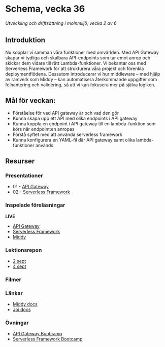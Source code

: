 # Schema, vecka 36
###### Utveckling och driftsättning i molnmiljö, vecka 2 av 6

## Introduktion

Nu kopplar vi samman våra funktioner med omvärlden. Med API Gateway skapar vi tydliga och skalbara API-endpoints som tar emot anrop och skickar dem vidare till rätt Lambda-funktioner. Vi bekantar oss med Serverless Framework för att strukturera våra projekt och förenkla deploymentflödena. Dessutom introducerar vi hur middleware – med hjälp av ramverk som Middy – kan automatisera återkommande uppgifter som felhantering och validering, så att vi kan fokusera mer på själva logiken.

## Mål för veckan:

* Förståelse för vad API gateway är och vad den gör
* Kunna skapa upp ett API med olika endpoints i API gateway
* Kunna koppla en endpoint i API gateway till en lambda-funktion som körs när endpoint:en anropas
* Förstå syftet med att använda serverless framework
* Kunna konfigurera en YAML-fil där API gateway samt olika lambda-funktioner används

## Resurser

### Presentationer
 * 01 - [API Gateway](https://docs.google.com/presentation/d/191-GjAlCAZhX-oIvj7N6lpE9z6Kb9n-Q/edit?usp=sharing&ouid=117251319654116712560&rtpof=true&sd=true)
 * 02 - [Serverless Framework](https://docs.google.com/presentation/d/1fAdRFhP2VwxCV0cd6aT5LyuP_Wrq4PPx/edit?usp=sharing&ouid=117251319654116712560&rtpof=true&sd=true)

   
### Inspelade föreläsningar

**LIVE**

* [API Gateway](https://funet.sharepoint.com/:v:/s/FrontendutvecklareYH-Fe24Karlstad-Arvika/EfD4Cne18OxJnUD-E4aRloEB3Z8GpiN-RYqFBxqADhdSPQ?e=PVFz2a)
* [Serverless Framework](https://funet.sharepoint.com/:v:/s/FrontendutvecklareYH-Fe24Karlstad-Arvika/Ea7RC7t3XEdNsp67KZKS4RMBVA87L1u_5wZyTwnUal6UTA?e=wdhjYy)
* [Middy](https://funet.sharepoint.com/:v:/s/FrontendutvecklareYH-Fe24Karlstad-Arvika/EVJQbsSP3PVGrOYtzD4prycB7f4Z5t_gxVYdx2LCe8Tu3w?e=N4a8Fl)

### Lektionsrepon

* [2 sept](https://github.com/fu-cloud-fe24/week-36-lecture-2-sept)
* [4 sept](https://github.com/fu-cloud-fe24/week-36-lecture-4-sept)

### Filmer


### Länkar

* [Middy docs](https://middy.js.org/docs/)
* [Joi docs](https://joi.dev/api/?v=17.13.3)

### Övningar 

* [API Gateway Bootcamp](https://github.com/fu-cloud-fe24/week-36-exercise-api-gateway)
* [Serverless Framework Bootcamp](https://github.com/fu-cloud-fe24/week-36-exercise-serverless-framework)


